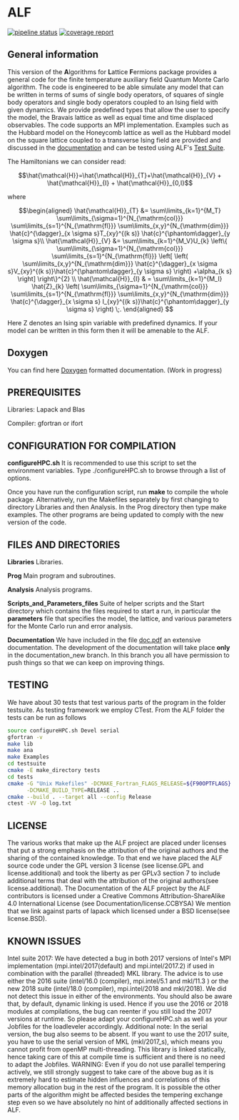 # ALF #
[![pipeline status](https://git.physik.uni-wuerzburg.de/fassaad/General_QMCT_code/badges/master/pipeline.svg)](https://git.physik.uni-wuerzburg.de/fassaad/General_QMCT_code/commits/master)
[![coverage report](https://git.physik.uni-wuerzburg.de/fassaad/General_QMCT_code/badges/master/coverage.svg)](https://git.physik.uni-wuerzburg.de/fassaad/General_QMCT_code/commits/master)
## General information ##
This version of the **A**lgorithms for **L**attice **F**ermions package provides a general code for the finite temperature auxiliary field Quantum Monte Carlo algorithm.       The code  is engineered to  be able simulate any model that can be written in terms of  sums of single body operators, of squares of single body operators and single body operators coupled to an Ising field with  given dynamics. We  provide predefined types that allow  the user to specify the model, the  Bravais lattice  as well as equal time and time displaced observables.     The code supports an MPI implementation.   Examples such as the Hubbard model on the Honeycomb lattice  as well as the Hubbard model  on the square lattice coupled to a transverse Ising field are  provided and discussed in the [documentation](https://git.physik.uni-wuerzburg.de/fassaad/General_QMCT_code/blob/master/Documentation/doc.pdf) and can be tested using ALF's [Test Suite](https://git.physik.uni-wuerzburg.de/fassaad/Testsuite_General_QMCT_code).

The Hamiltonians we can consider read:
```math
\hat{\mathcal{H}}=\hat{\mathcal{H}}_{T}+\hat{\mathcal{H}}_{V} +  \hat{\mathcal{H}}_{I} +   \hat{\mathcal{H}}_{0,I}
```
where
```math
\begin{aligned}
\hat{\mathcal{H}}_{T}
&=
\sum\limits_{k=1}^{M_T}
\sum\limits_{\sigma=1}^{N_{\mathrm{col}}}
\sum\limits_{s=1}^{N_{\mathrm{fl}}}
\sum\limits_{x,y}^{N_{\mathrm{dim}}}
\hat{c}^{\dagger}_{x \sigma   s}T_{xy}^{(k s)} \hat{c}^{\phantom\dagger}_{y \sigma s}\\
\hat{\mathcal{H}}_{V}
&=
\sum\limits_{k=1}^{M_V}U_{k}
\left\{
\sum\limits_{\sigma=1}^{N_{\mathrm{col}}}
\sum\limits_{s=1}^{N_{\mathrm{fl}}}
\left[
\left(
\sum\limits_{x,y}^{N_{\mathrm{dim}}}
\hat{c}^{\dagger}_{x \sigma s}V_{xy}^{(k s)}\hat{c}^{\phantom\dagger}_{y \sigma s}
\right)
+\alpha_{k s}
\right]
\right\}^{2} \\
\hat{\mathcal{H}}_{I}
& = 
\sum\limits_{k=1}^{M_I} \hat{Z}_{k}
\left(
\sum\limits_{\sigma=1}^{N_{\mathrm{col}}}
\sum\limits_{s=1}^{N_{\mathrm{fl}}}
\sum\limits_{x,y}^{N_{\mathrm{dim}}}
\hat{c}^{\dagger}_{x \sigma s} I_{xy}^{(k s)}\hat{c}^{\phantom\dagger}_{y \sigma s}
\right) 
\;.
\end{aligned}

```

Here Z denotes an Ising spin variable with predefined dynamics. If your model can be written in this form then it will be amenable to the ALF. 

## Doxygen ##

You can find here [Doxygen](https://pawn.physik.uni-wuerzburg.de/~assaad/Doxygen_Docu/ALF/html/index.html)  formatted documentation. (Work in progress)

## PREREQUISITES ##

Libraries: Lapack and Blas

Compiler: gfortran or ifort 


## CONFIGURATION FOR COMPILATION ##

**configureHPC.sh**  It is recommended to use this script to set the environment variables. Type ./configureHPC.sh to  browse through a list of options.

Once you have run the configuration script, run **make** to compile the whole package. Alternatively, run the Makefiles separately by first changing to directory Libraries and then Analysis. In the Prog directory then type make examples.   The other programs are being updated to comply with the new version of the code.

## FILES AND DIRECTORIES ##

**Libraries**   Libraries.

**Prog**   Main program and subroutines.

**Analysis**   Analysis programs. 

**Scripts_and_Parameters_files**  Suite of helper scripts and the Start directory which contains the files required to start a run, in particular  the **parameters** file that specifies the model, the lattice, and various parameters for the Monte Carlo run and  error analysis. 

**Documentation**   We have included in the file  [doc.pdf](https://git.physik.uni-wuerzburg.de/fassaad/General_QMCT_code/blob/master/Documentation/doc.pdf)   an extensive documentation. The development of the documentation will take place **only** in the documentation_new branch. In this branch you all have permission to push things so that we can keep on improving  things. 
 

## TESTING ##

We have about 30 tests that test various parts of the program in the folder testsuite.
As testing framework we employ CTest.
From the ALF folder the tests can be run as follows
```bash
source configureHPC.sh Devel serial
gfortran -v
make lib
make ana
make Examples
cd testsuite
cmake -E make_directory tests
cd tests
cmake -G "Unix Makefiles" -DCMAKE_Fortran_FLAGS_RELEASE=${F90OPTFLAGS} \
      -DCMAKE_BUILD_TYPE=RELEASE ..
cmake --build . --target all --config Release
ctest -VV -O log.txt
```


## LICENSE ##
The various works that make up the ALF project are placed under licenses that put
a strong emphasis on the attribution of the original authors and the sharing of the contained knowledge.
To that end we have placed the ALF source code under the GPL version 3 license (see license.GPL and license.additional)
and took the liberty as per GPLv3 section 7 to include additional terms that deal with the attribution
of the original authors(see license.additional).
The Documentation of the ALF project by the ALF contributors is licensed under a Creative Commons Attribution-ShareAlike 4.0 International License (see Documentation/license.CCBYSA)
We mention that we link against parts of lapack which licensed under a BSD license(see license.BSD).

## KNOWN ISSUES ##

Intel suite 2017: We have detected a bug in both 2017 versions of Intel's MPI implementation (mpi.intel/2017(default) 
and mpi.intel/2017.2) if used in combination with the parallel (threaded) MKL library. The advice is to 
use either the 2016 suite (intel/16.0 (compiler), mpi.intel/5.1 and mkl/11.3 ) or the new 2018 suite 
(intel/18.0 (compiler), mpi.intel/2018 and mkl/2018). We did not detect this issue in either of the environments. 
You should also be aware that, by default, dynamic linking is used. Hence if you use the 2016 or 2018 modules 
at compilations, the bug can reenter if you still load the 2017 versions at runtime. So please adapt your
configureHPC.sh as well as your Jobfiles for the loadleveler accordingly.
Additional note: In the serial version, the bug also seems to be absent. 
If you want to use the 2017 suite, you have to use the serial version of MKL (mkl/2017_s), which means you 
cannot profit from openMP multi-threading. This library is linked statically, hence taking care of this at 
compile time is sufficient and there is no need to adapt the Jobfiles.
WARNING: Even if you do not use parallel tempering actively, we still strongly suggest to take care of 
the above bug as it is extremely hard to estimate hidden influences and correlations of this memory 
allocation bug in the rest of the program. It is possible the other parts of the algorithm might be 
affected besides the tempering exchange step even so we have absolutely no hint of additionally 
affected sections in ALF.


    

